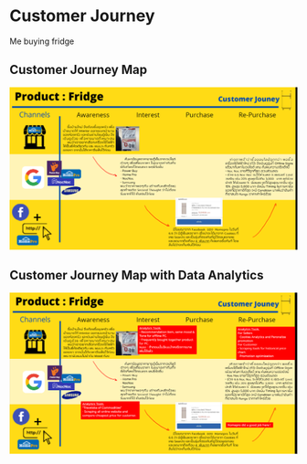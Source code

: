 # Customer Journey

Me buying fridge

## Customer Journey Map
![](https://github.com/PawarutK/BADS7105/blob/e0933facdff7787e0c30f6c7b04c5f7c258c688d/HW%2004/CJ01.png)

## Customer Journey Map with Data Analytics
![](https://github.com/PawarutK/BADS7105/blob/e0933facdff7787e0c30f6c7b04c5f7c258c688d/HW%2004/CJ02.png)
